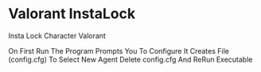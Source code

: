 # Valorant InstaLock
 Insta Lock Character Valorant

On First Run The Program Prompts You To Configure It
Creates File (config.cfg)
To Select New Agent Delete config.cfg And ReRun Executable